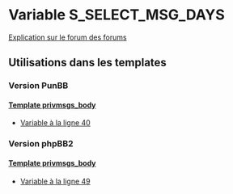 # Variable S_SELECT_MSG_DAYS
[Explication sur le forum des forums](http://forum.forumactif.com/t294113-listing-des-variables#S_SELECT_MSG_DAYS)

## Utilisations dans les templates

### Version PunBB

#### [Template privmsgs_body](punbb/privmsgs_body.md)
* [Variable à la ligne 40](../punbb/privmsgs_body.tpl#L40)

### Version phpBB2

#### [Template privmsgs_body](subsilver/privmsgs_body.md)
* [Variable à la ligne 49](../subsilver/privmsgs_body.tpl#L49)